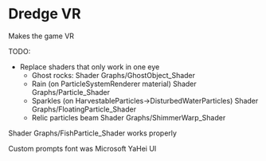 # Dredge VR
Makes the game VR

TODO:
- Replace shaders that only work in one eye
    - Ghost rocks: Shader Graphs/GhostObject_Shader
    - Rain (on ParticleSystemRenderer material) Shader Graphs/Particle_Shader
    - Sparkles (on HarvestableParticles->DisturbedWaterParticles) Shader Graphs/FloatingParticle_Shader
    - Relic particles beam Shader Graphs/ShimmerWarp_Shader

Shader Graphs/FishParticle_Shader works properly


Custom prompts font was Microsoft YaHei UI

